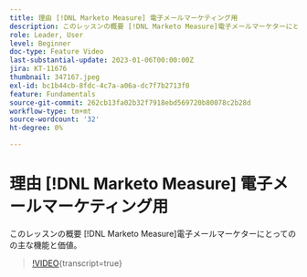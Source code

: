 ```yaml
---
title: 理由 [!DNL Marketo Measure] 電子メールマーケティング用
description: このレッスンの概要 [!DNL Marketo Measure]電子メールマーケターにとってのの主な機能と価値。
role: Leader, User
level: Beginner
doc-type: Feature Video
last-substantial-update: 2023-01-06T00:00:00Z
jira: KT-11676
thumbnail: 347167.jpeg
exl-id: bc1b44cb-8fdc-4c7a-a06a-dc7f7b2713f0
feature: Fundamentals
source-git-commit: 262cb13fa02b32f7918ebd569720b80078c2b28d
workflow-type: tm+mt
source-wordcount: '32'
ht-degree: 0%

---
```


# 理由 [!DNL Marketo Measure] 電子メールマーケティング用

このレッスンの概要 [!DNL Marketo Measure]電子メールマーケターにとってのの主な機能と価値。

>[!VIDEO](https://video.tv.adobe.com/v/347167/?learn=on){transcript=true}

